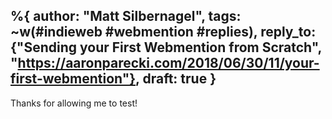 %{
  author: "Matt Silbernagel",
  tags: ~w(#indieweb #webmention #replies),
  reply_to: {"Sending your First Webmention from Scratch", "https://aaronparecki.com/2018/06/30/11/your-first-webmention"},
  draft: true
}
---

Thanks for allowing me to test!
